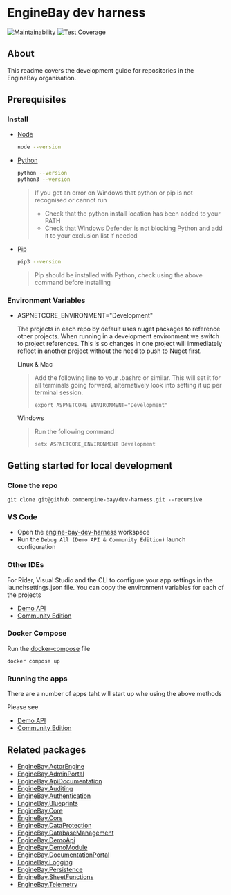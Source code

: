 # EngineBay dev harness

[![Maintainability](https://api.codeclimate.com/v1/badges/0dd1667750eed82bf5e9/maintainability)](https://codeclimate.com/github/engine-bay/engine-bay-ce/maintainability)
[![Test Coverage](https://api.codeclimate.com/v1/badges/0dd1667750eed82bf5e9/test_coverage)](https://codeclimate.com/github/engine-bay/engine-bay-ce/test_coverage)

## About

This readme covers the development guide for repositories in the EngineBay organisation.

## Prerequisites

### Install

- [Node](https://nodejs.org/)
    ```bash
    node --version
    ```

- [Python](https://www.python.org/)
    ```bash
    python --version
    python3 --version
    ```
    >   If you get an error on Windows that python or pip is not recognised or cannot run
    >
    > - Check that the python install location has been added to your PATH
    > - Check that Windows Defender is not blocking Python and add it to your exclusion list if needed

- [Pip](https://pip.pypa.io/en/stable/installation/)
    ```bash
    pip3 --version
    ```
    > Pip should be installed with Python, check using the above command before installing

### Environment Variables

- ASPNETCORE_ENVIRONMENT="Development"

  The projects in each repo by default uses nuget packages to reference other projects. When running in a development environment we switch to project references. This is so changes in one project will immediately reflect in another project without the need to push to Nuget first.

  Linux & Mac
  > Add the following line to your .bashrc or similar. This will set it for all terminals going forward, alternatively look into setting it up per terminal session.
  > ```
  > export ASPNETCORE_ENVIRONMENT="Development"
  > ```

  Windows
  > Run the following command
  > ```
  > setx ASPNETCORE_ENVIRONMENT Development
  > ```

## Getting started for local development

### Clone the repo

  ```
  git clone git@github.com:engine-bay/dev-harness.git --recursive
  ```

### VS Code

- Open the [engine-bay-dev-harness](./engine-bay-dev-harness.code-workspace) workspace
- Run the `Debug All (Demo API & Community Edition)` launch configuration

### Other IDEs

For Rider, Visual Studio and the CLI to configure your app settings in the launchsettings.json file. You can copy the environment variables for each of the projects
- [Demo API](./demo-api/.env)
- [Community Edition](./engine-bay-ce/.env)

### Docker Compose

Run the [docker-compose](./docker-compose.yaml) file
```
docker compose up
```

### Running the apps

There are a number of apps taht will start up whe using the above methods

Please see

- [Demo API](./demo-api/README.md)
- [Community Edition](./engine-bay-ce/README.md)


## Related packages

- [EngineBay.ActorEngine](https://github.com/engine-bay/actor-engine)
- [EngineBay.AdminPortal](https://github.com/engine-bay/admin-portal)
- [EngineBay.ApiDocumentation](https://github.com/engine-bay/api-documentation)
- [EngineBay.Auditing](https://github.com/engine-bay/auditing)
- [EngineBay.Authentication](https://github.com/engine-bay/authentication)
- [EngineBay.Blueprints](https://github.com/engine-bay/blueprints)
- [EngineBay.Core](https://github.com/engine-bay/core)
- [EngineBay.Cors](https://github.com/engine-bay/cors)
- [EngineBay.DataProtection](https://github.com/engine-bay/data-protection)
- [EngineBay.DatabaseManagement](https://github.com/engine-bay/database-management)
- [EngineBay.DemoApi](https://github.com/engine-bay/demo-api)
- [EngineBay.DemoModule](https://github.com/engine-bay/demo-module)
- [EngineBay.DocumentationPortal](https://github.com/engine-bay/documentation-portal)
- [EngineBay.Logging](https://github.com/engine-bay/logging)
- [EngineBay.Persistence](https://github.com/engine-bay/persistence)
- [EngineBay.SheetFunctions](https://github.com/engine-bay/sheet-functions)
- [EngineBay.Telemetry](https://github.com/engine-bay/telemetry)
